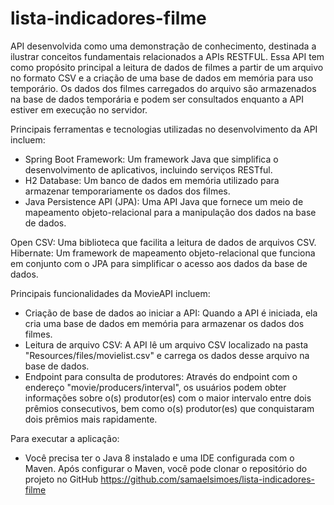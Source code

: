 # lista-indicadores-filme

API desenvolvida como uma demonstração de conhecimento, destinada a ilustrar conceitos fundamentais relacionados a APIs RESTFUL. 
Essa API tem como propósito principal a leitura de dados de filmes a partir de um arquivo no formato CSV e a criação de uma base de dados em memória para uso temporário. 
Os dados dos filmes carregados do arquivo são armazenados na base de dados temporária e podem ser consultados enquanto a API estiver em execução no servidor.

Principais ferramentas e tecnologias utilizadas no desenvolvimento da API incluem:

- Spring Boot Framework: Um framework Java que simplifica o desenvolvimento de aplicativos, incluindo serviços RESTful.
- H2 Database: Um banco de dados em memória utilizado para armazenar temporariamente os dados dos filmes.
- Java Persistence API (JPA): Uma API Java que fornece um meio de mapeamento objeto-relacional para a manipulação dos dados na base de dados.

Open CSV: Uma biblioteca que facilita a leitura de dados de arquivos CSV.
Hibernate: Um framework de mapeamento objeto-relacional que funciona em conjunto com o JPA para simplificar o acesso aos dados da base de dados.

Principais funcionalidades da MovieAPI incluem:
- Criação de base de dados ao iniciar a API: Quando a API é iniciada, ela cria uma base de dados em memória para armazenar os dados dos filmes.
- Leitura de arquivo CSV: A API lê um arquivo CSV localizado na pasta "Resources/files/movielist.csv" e carrega os dados desse arquivo na base de dados.
- Endpoint para consulta de produtores: Através do endpoint com o endereço "movie/producers/interval", 
os usuários podem obter informações sobre o(s) produtor(es) com o maior intervalo entre dois prêmios consecutivos, 
bem como o(s) produtor(es) que conquistaram dois prêmios mais rapidamente.

Para executar a aplicação:
- Você precisa ter o Java 8 instalado e uma IDE configurada com o Maven. Após configurar o Maven, você pode clonar o repositório do projeto no 
GitHub https://github.com/samaelsimoes/lista-indicadores-filme
